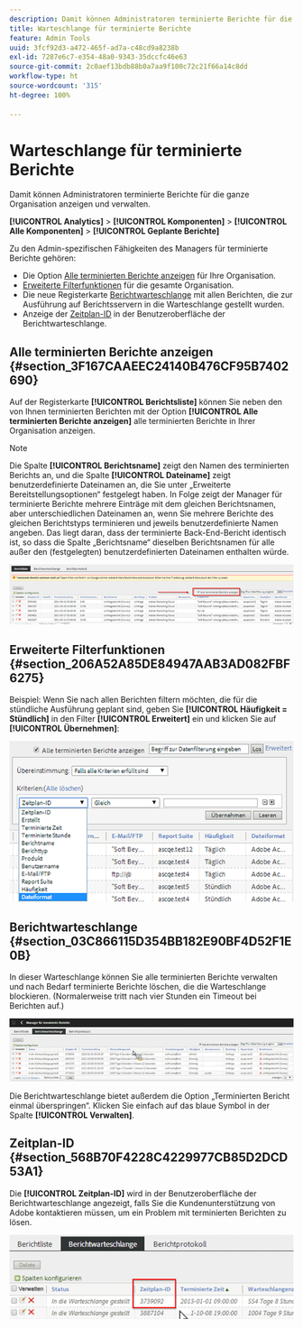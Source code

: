 ```yaml
---
description: Damit können Administratoren terminierte Berichte für die ganze Organisation anzeigen und verwalten.
title: Warteschlange für terminierte Berichte
feature: Admin Tools
uuid: 3fcf92d3-a472-465f-ad7a-c48cd9a8238b
exl-id: 7287e6c7-e354-48a0-9343-35dccfc46e63
source-git-commit: 2c0aef13bdb88b0a7aa9f100c72c21f66a14c8dd
workflow-type: ht
source-wordcount: '315'
ht-degree: 100%

---
```


# Warteschlange für terminierte Berichte

Damit können Administratoren terminierte Berichte für die ganze Organisation anzeigen und verwalten.

**[!UICONTROL Analytics]** > **[!UICONTROL Komponenten]** > **[!UICONTROL Alle Komponenten]** > **[!UICONTROL Geplante Berichte]**

Zu den Admin-spezifischen Fähigkeiten des Managers für terminierte Berichte gehören:

* Die Option [Alle terminierten Berichte anzeigen](/help/admin/admin/scheduled-reports-admin.md#section_3F167CAAEEC24140B476CF95B7402690) für Ihre Organisation.
* [Erweiterte Filterfunktionen](/help/admin/admin/scheduled-reports-admin.md#section_206A52A85DE84947AAB3AD082FBF6275) für die gesamte Organisation.
* Die neue Registerkarte [Berichtwarteschlange](/help/admin/admin/scheduled-reports-admin.md#section_03C866115D354BB182E90BF4D52F1E0B) mit allen Berichten, die zur Ausführung auf Berichtsservern in die Warteschlange gestellt wurden.
* Anzeige der [Zeitplan-ID](/help/admin/admin/scheduled-reports-admin.md#section_568B70F4228C4229977CB85D2DCD53A1) in der Benutzeroberfläche der Berichtwarteschlange.

## Alle terminierten Berichte anzeigen {#section_3F167CAAEEC24140B476CF95B7402690}

Auf der Registerkarte **[!UICONTROL Berichtsliste]** können Sie neben den von Ihnen terminierten Berichten mit der Option **[!UICONTROL Alle terminierten Berichte anzeigen]** alle terminierten Berichte in Ihrer Organisation anzeigen.

>[!NOTE]
>
>Die Spalte **[!UICONTROL Berichtsname]** zeigt den Namen des terminierten Berichts an, und die Spalte **[!UICONTROL Dateiname]** zeigt benutzerdefinierte Dateinamen an, die Sie unter „Erweiterte Bereitstellungsoptionen“ festgelegt haben. In Folge zeigt der Manager für terminierte Berichte mehrere Einträge mit dem gleichen Berichtsnamen, aber unterschiedlichen Dateinamen an, wenn Sie mehrere Berichte des gleichen Berichtstyps terminieren und jeweils benutzerdefinierte Namen angeben. Das liegt daran, dass der terminierte Back-End-Bericht identisch ist, so dass die Spalte „Berichtsname“ dieselben Berichtsnamen für alle außer den (festgelegten) benutzerdefinierten Dateinamen enthalten würde.

![](assets/show_all_scheduled_reports.png)

## Erweiterte Filterfunktionen {#section_206A52A85DE84947AAB3AD082FBF6275}

Beispiel: Wenn Sie nach allen Berichten filtern möchten, die für die stündliche Ausführung geplant sind, geben Sie **[!UICONTROL Häufigkeit = Stündlich]** in den Filter **[!UICONTROL Erweitert]** ein und klicken Sie auf **[!UICONTROL Übernehmen]**:

![](assets/advanced_filtering_schedl_reports.png)

## Berichtwarteschlange {#section_03C866115D354BB182E90BF4D52F1E0B}

In dieser Warteschlange können Sie alle terminierten Berichte verwalten und nach Bedarf terminierte Berichte löschen, die die Warteschlange blockieren. (Normalerweise tritt nach vier Stunden ein Timeout bei Berichten auf.)

![](assets/scheduled_reports_2.png)

Die Berichtwarteschlange bietet außerdem die Option „Terminierten Bericht einmal überspringen“. Klicken Sie einfach auf das blaue Symbol in der Spalte **[!UICONTROL Verwalten]**.

## Zeitplan-ID {#section_568B70F4228C4229977CB85D2DCD53A1}

Die **[!UICONTROL Zeitplan-ID]** wird in der Benutzeroberfläche der Berichtwarteschlange angezeigt, falls Sie die Kundenunterstützung von Adobe kontaktieren müssen, um ein Problem mit terminierten Berichten zu lösen.

![](assets/schedule_id.png)
